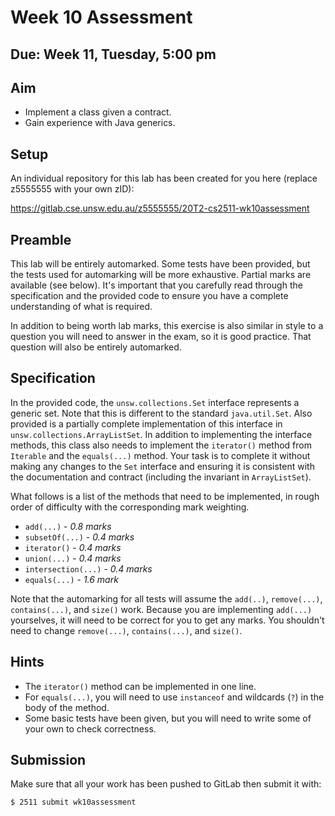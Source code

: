# Week 10 Assessment

## Due: Week 11, Tuesday, 5:00 pm

## Aim

* Implement a class given a contract.
* Gain experience with Java generics.

## Setup

An individual repository for this lab has been created for you here (replace z5555555 with your own zID):

https://gitlab.cse.unsw.edu.au/z5555555/20T2-cs2511-wk10assessment

## Preamble

This lab will be entirely automarked. Some tests have been provided, but the tests used for automarking will be more exhaustive. Partial marks are available (see below). It's important that you carefully read through the specification and the provided code to ensure you have a complete understanding of what is required.

In addition to being worth lab marks, this exercise is also similar in style to a question you will need to answer in the exam, so it is good practice. That question will also be entirely automarked.

## Specification

In the provided code, the `unsw.collections.Set` interface represents a generic set. Note that this is different to the standard `java.util.Set`. Also provided is a partially complete implementation of this interface in `unsw.collections.ArrayListSet`. In addition to implementing the interface methods, this class also needs to implement the `iterator()` method from `Iterable` and the `equals(...)` method. Your task is to complete it without making any changes to the `Set` interface and ensuring it is consistent with the documentation and contract (including the invariant in `ArrayListSet`).

What follows is a list of the methods that need to be implemented, in rough order of difficulty with the corresponding mark weighting.

* `add(...)` - *0.8 marks*
* `subsetOf(...)` - *0.4 marks*
* `iterator()` - *0.4 marks*
* `union(...)` - *0.4 marks*
* `intersection(...)` - *0.4 marks*
* `equals(...)` - *1.6 mark*

Note that the automarking for all tests will assume the `add(..)`, `remove(...)`, `contains(...)`, and `size()` work. Because you are implementing `add(...)` yourselves, it will need to be correct for you to get any marks. You shouldn't need to change `remove(...)`, `contains(...)`, and `size()`.

## Hints

* The `iterator()` method can be implemented in one line.
* For `equals(...)`, you will need to use `instanceof` and wildcards (`?`) in the body of the method.
* Some basic tests have been given, but you will need to write some of your own to check correctness.

## Submission

Make sure that all your work has been pushed to GitLab then submit it with:

```bash
$ 2511 submit wk10assessment
```
